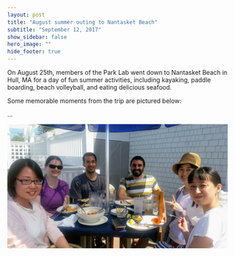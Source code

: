 ```yaml
---
layout: post
title: "August summer outing to Nantasket Beach"
subtitle: "September 12, 2017"
show_sidebar: false
hero_image: ""
hide_footer: true
---
```


On August 25th, members of the Park Lab went down to Nantasket Beach in Hull, MA for a day of fun summer activities, including kayaking, paddle boarding, beach volleyball, and eating delicious seafood.

Some memorable moments from the trip are pictured below:

...

![Image](/img/news-images/20170825_131645.jpg)

